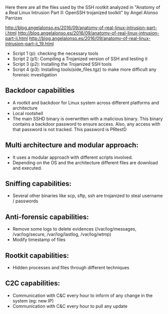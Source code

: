 
Here there are all the files used by the SSH rootkit analyzed in 
"Anatomy of a Real Linux Intrusion Part II: OpenSSH trojanized toolkit" by Angel Alonso Parrizas

http://blog.angelalonso.es/2016/09/anatomy-of-real-linux-intrusion-part-i.html
http://blog.angelalonso.es/2016/09/anatomy-of-real-linux-intrusion-part-ii.html
http://blog.angelalonso.es/2016/09/anatomy-of-real-linux-intrusion-part-ii_19.html

 - Script 1 (p): checking the necessary tools
 - Script 2 (p1): Compiling a Trojanized version of SSH and testing it
 - Script 3 (p2): Installing the Trojanized SSH tools
 - Script 4 (p3): Installing tools(side_files.tgz) to make more difficult any forensic investigation

## Backdoor capabilities
 - A rootkit and backdoor for Linux system across different platforms and architecture
 - Local rootshell
 - The main SSHD binary is overwritten with a malicious binary. This binary contains a backdoor password to ensure access. Also, any access with that password is not tracked. This password is PRtestD

## Multi architecture and modular approach:
 - It uses a modular approach with different scripts involved.
 - Depending on the OS and the architecture different files are download and executed.

## Sniffing capabilities:
 - Several other binaries like scp, sftp, ssh are trojanized to steal username / passwords

## Anti-forensic capabilities:
 - Remove some logs to delete evidences  (/var/log/messages, /var/log/secure, /var/log/lastlog, /var/log/wtmp)
 - Modify timestamp of files

## Rootkit capabilities:
 - Hidden processes and files through different techniques

## C2C capabilities:
 - Communication with C&C every hour to inform of any change in the system (eg: new IP)
 - Communication with C&C every hour to pull any update
